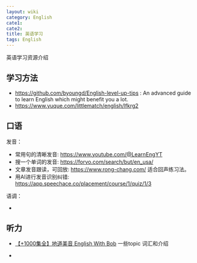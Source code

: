 ```yaml
---
layout: wiki
category: English
cate1: 
cate2: 
title: 英语学习
tags: English
---
```


英语学习资源介绍



## 学习方法

- https://github.com/byoungd/English-level-up-tips : An advanced guide to learn English which might benefit you a lot.
- https://www.yuque.com/littlematch/english/lfkrg2

## 口语

发音：

- 常用句的清晰发音: https://www.youtube.com/@LearnEngYT
- 搜一个单词的发音: https://forvo.com/search/but/en_usa/
- 文章发音跟读，可回放: https://www.rong-chang.com/  适合回声练习法。
- 用AI进行发音识别纠错: https://app.speechace.co/placement/course/1/quiz/1/3

语调：

- 

## 听力

- [【+1000集全】地道美音 English With Bob](https://www.bilibili.com/video/BV1bE411k78N?p=11&vd_source=9d3646ab1738010f91f766880db9c1c6)  一些topic 词汇和介绍

- 